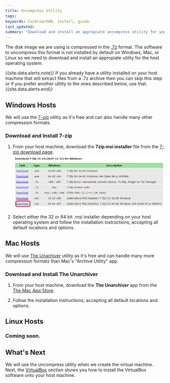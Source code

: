 ```yaml
---
title: Uncompress Utility
tags: 
keywords: CockroachDB, install, guide
last_updated: 
summary: "Download and install an appropiate uncompress utility for your host operating system."
---
```


The disk image we are using is compressed in the [.7z](https://en.wikipedia.org/wiki/7z) format. The software to uncompress this format is not installed by default on Windows, Mac, or Linux so we need to download and install an appropiate utility for the host operating system.

{{site.data.alerts.note}}
If you already have a utility installed on your host machine that will extract files from a .7z archive then you can skip this step or if you prefer another utility to the ones described below, use that.
{{site.data.alerts.end}}


## Windows Hosts

We will use the [7-zip](http://www.7-zip.org/) utility as it's free and can also handle many other compression formats.

### Download and Install 7-zip

1. From your host machine, download the **7zip msi installer** file from the [7-zip download page](http://www.7-zip.org/download.html).
![Download 7-zip](images/Download_7zip.png)

2. Select either the 32 or 64 bit .msi installer depending on your host operating system and follow the installation instructions, accepting all default locations and options. 


## Mac Hosts

We will use [The Unachiver](http://unarchiver.c3.cx/unarchiver) utility as it's free and can handle many more compression formats than Mac's "Archive Utility" app.


### Download and Install The Unarchiver

1. From your host machine, download the **The Unarchiver** app from the [The Mac App Store](https://itunes.apple.com/app/the-unarchiver/id425424353?mt=12&ls=1).

2. Follow the installation instructions, accepting all default locations and options.


## Linux Hosts

### Coming soon.


## What's Next

We will use the uncompress utility when we create the virtual machine. Next, the [VirtualBox](cockroach-vb-single_host_virtualbox) section shows you how to install the VirtualBox software onto your host machine.

